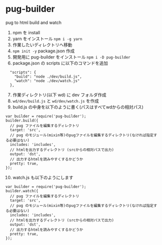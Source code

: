 # pug-builder

pug to html
build and watch

1. npm を install
2. yarn をインストール `npm i -g yarn`
3. 作業したいディレクトリへ移動
4. `npm init -y` package.json 作成
5. 開発用に pug-builder をインストール `npm i -D pug-builder`
6. package.json の scripts に以下のコマンドを追加
```
  "scripts": {
    "build": "node ./dev/build.js",
    "watch": "node ./dev/watch.js"
  },
```
7. 作業ディレクトリ(以下 wd) に dev フォルダ作成
8. `wd/dev/build.js` と `wd/dev/watch.js` を作成
9. build.js の中身を以下のように書く(パスはすべてwdからの相対パス)
```
var builder = require('pug-builder');
builder.build({
  // pug ファイルを編集するディレクトリ
  target: 'src',
  // pug のモジュール(mixin等)のpugファイルを編集するディレクトリ(なければ指定する必要はない)
  includes: 'includes',
  // htmlを出力するディレクトリ (srcからの相対パスで出力)
  output: 'dst',
  // 出力するhtmlを読みやすくするかどうか
  pretty: true,
});
```
10. watch.js も以下のようにします
```
var builder = require('pug-builder');
builder.watch({
  // pug ファイルを編集するディレクトリ
  target: 'src',
  // pug のモジュール(mixin等)のpugファイルを編集するディレクトリ(なければ指定する必要はない)
  includes: 'includes',
  // htmlを出力するディレクトリ (srcからの相対パスで出力)
  output: 'dst',
  // 出力するhtmlを読みやすくするかどうか
  pretty: true,
});
```